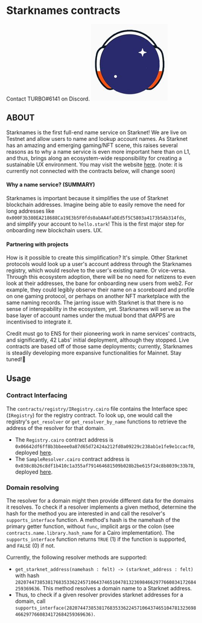 # Starknames contracts
Contact TURBO#6141 on Discord.
![Starknames](starknames.jpg)
## ABOUT
Starknames is the first full-end name service on Starknet! We are live on Testnet and allow users to name and lookup account names. As Starknet has an amazing and emerging gaming/NFT scene, this raises several reasons as to why a name service is even more important here than on L1, and thus, brings along an ecosystem-wide responsibility for creating a sustainable UX environment. You may visit the website [here](https://starknames.vercel.app/). (note: it is currently not connected with the contracts below, will change soon)
#### Why a name service? (SUMMARY)
Starknames is important because it simplifies the use of Starknet blockchain addresses.
Imagine being able to easily remove the need for long addresses like `0x000F3b380EA218688Ca19E3b5F0fds0abAA4faDEd5f5C5803a4173b5Ab314fds`, and simplify your account to `hello.stark`! This is the first major step for onboarding new blockchain users. UX.
#### Partnering with projects
How is it possible to create this simplification? 
It's simple. Other Starknet protocols would look up a user's account address through the Starknames registry, which would resolve to the user's existing name. Or vice-versa. Through this ecosystem adoption, there will be no need for netizens to even look at their addresses, the bane for onboarding new users from web2. For example, they could legibly observe their name on a scoreboard and profile on one gaming protocol, or perhaps on another NFT marketplace with the same naming records. 
The jarring issue with Starknet is that there is no sense of interopability in the ecosystem, yet. Starknames will serve as the base layer of account names under the mutual bond that dAPPS are incentivised to integrate it.

Credit must go to ENS for their pioneering work in name services' contracts, and significantly, 42 Labs' initial deployment, although they stopped. Live contracts are based off of those same deployments; currently, Starknames is steadily developing more expansive functionalities for Mainnet. Stay tuned!🤫
## Usage
### Contract Interfacing
The `contracts/registry/IRegistry.cairo` file contains the Interface spec (`IRegistry`) for the registry contract. To look up, one would call the registry's `get_resolver` or `get_resolver_by_name` functions to retrieve the address of the resolver for that domain.
  * The `Registry.cairo` contract address is `0x06642df6ff8b3bbeee0a87d65d72424a212fd0a09229c238ab1e1fe9e1ccacf0`, deployed [here](https://goerli.voyager.online/contract/0x06642df6ff8b3bbeee0a87d65d72424a212fd0a09229c238ab1e1fe9e1ccacf0). 
  * The `SampleResolver.cairo` contract address is `0x038c8b26c8df1b410c1a355af791464681509b028b2be615f24c8b8039c33b78`, deployed [here](https://goerli.voyager.online/contract/0x038c8b26c8df1b410c1a355af791464681509b028b2be615f24c8b8039c33b78).
### Domain resolving
The resolver for a domain might then provide different data for the domains it resolves. To check if a resolver implements a given method, determine the hash for the method you are interested in and call the resolver's `supports_interface` function. A method's hash is the namehash of the primary getter function, without `func`, implicit args or the colon (see `contracts.name.library.hash_name` for a Cairo implementation). The `supports_interface` function returns `TRUE` (1) if the function is supported, and `FALSE` (0) if not.

Currently, the following resolver methods are supported:
  * `get_starknet_address(namehash : felt) -> (starknet_address : felt)` with hash `2820744738538176835336224571064374651047813236984662977660834172684259369636`. This method resolves a domain name to a Starknet address. 
  * Thus, to check if a given resolver provides starknet addresses for a domain, call `supports_interface(2820744738538176835336224571064374651047813236984662977660834172684259369636)`.

